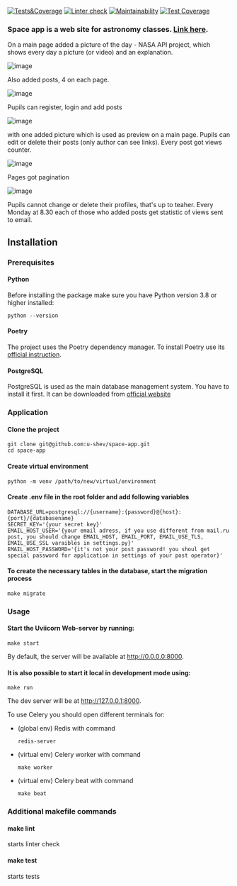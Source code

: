 [![Tests&Coverage](https://github.com/u-shev/space-app/actions/workflows/tests-coverage.yml/badge.svg)](https://github.com/u-shev/space-app/actions/workflows/tests-coverage.yml)
[![Linter check](https://github.com/u-shev/space-app/actions/workflows/linter-check.yml/badge.svg)](https://github.com/u-shev/space-app/actions/workflows/linter-check.yml)
[![Maintainability](https://api.codeclimate.com/v1/badges/0d1a41e52da3429660b6/maintainability)](https://codeclimate.com/github/u-shev/space-app/maintainability)
[![Test Coverage](https://api.codeclimate.com/v1/badges/0d1a41e52da3429660b6/test_coverage)](https://codeclimate.com/github/u-shev/space-app/test_coverage)
### Space app is a web site for astronomy classes.  [Link here](http://90.156.225.192/).
On a main page added a picture of the day - NASA API project, which shows every day a picture (or video)
and an explanation.

![image](https://github.com/u-shev/space-app/assets/96250059/a1033444-373f-42b3-8038-5682d70467e2)

Also added posts, 4 on each page.

![image](https://github.com/u-shev/space-app/assets/96250059/74443770-1fbd-4e81-9d6f-6a0e202b9a80)

Pupils can register, login and add posts

![image](https://github.com/u-shev/space-app/assets/96250059/ce784905-9eba-49de-ae91-85294fd1af8a)

with one added picture which is used as preview on a main page.
Pupils can edit or delete their posts (only author can see links). Every post got views counter.

![image](https://github.com/u-shev/space-app/assets/96250059/c7b67d73-80f9-43a5-8892-ec4032433d4a)

Pages got pagination

![image](https://github.com/u-shev/space-app/assets/96250059/5a973002-4ec9-4384-8cfa-94ecb24b5c5f)

Pupils cannot change or delete their profiles, that's up to teaher. Every Monday at 8.30 each of those who added posts get statistic of views sent to email.

## Installation
### Prerequisites
#### Python
Before installing the package make sure you have Python version 3.8 or higher installed:
```
python --version
```
#### Poetry
The project uses the Poetry dependency manager. To install Poetry use its [official instruction](https://python-poetry.org/docs/#installing-with-pipx).

#### PostgreSQL
PostgreSQL is used as the main database management system. You have to install it first. It can be downloaded from [official website](https://www.postgresql.org/download/)
### Application
#### Clone the project
```
git clone git@github.com:u-shev/space-app.git
cd space-app
```
#### Create virtual environment
```
python -m venv /path/to/new/virtual/environment
```
#### Create .env file in the root folder and add following variables
```
DATABASE_URL=postgresql://{username}:{password}@{host}:{port}/{databasename}  
SECRET_KEY='{your secret key}'
EMAIL_HOST_USER='{your email adress, if you use different from mail.ru post, you should change EMAIL_HOST, EMAIL_PORT, EMAIL_USE_TLS, EMAIL_USE_SSL varaibles in settings.py}'
EMAIL_HOST_PASSWORD='{it's not your post password! you shoul get special password for application in settings of your post operator}'
```
#### To create the necessary tables in the database, start the migration process
```
make migrate
```
### Usage
#### Start the Uviicorn Web-server by running:
```
make start
```
By default, the server will be available at http://0.0.0.0:8000.

#### It is also possible to start it local in development mode using:
```
make run
```
The dev server will be at http://127.0.0.1:8000.

To use Celery you should open different terminals for:
 - (global env) Redis with command
   ```
   redis-server
   ```
 - (virtual env) Celery worker with command
   ```
   make worker
   ```
 - (virtual env) Celery beat with command
   ```
   make beat
   ```

### Additional makefile commands
#### make lint
starts linter check
#### make test
starts tests
